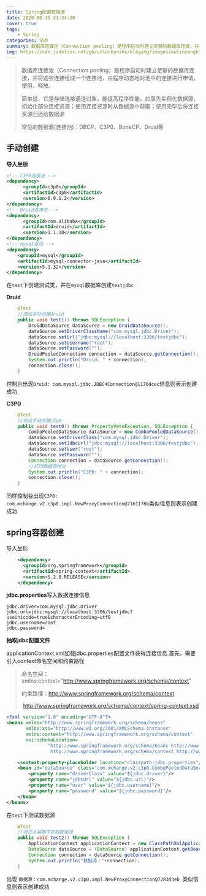 ```yaml
---
title: Spring配置数据源
date: 2020-08-15 21:34:30
cover: true
tags: 
    - Spring
categories: SSM
summary: 数据库连接池（Connection pooling）是程序启动时建立足够的数据库连接，并将这些连接组成一个连接池，由程序动态地对池中的连接进行申请，使用，释放。
img: https://cdn.jsdelivr.net/gh/unluckynike/blogimg/images/wulinzengblog/Ee1nldeXkAAGWpI.jpg
---
```


> 数据库连接池（Connection pooling）是程序启动时建立足够的数据库连接，并将这些连接组成一个连接池，由程序动态地对池中的连接进行申请，使用，释放。
>
> 简单说，它是存储连接通道对象，能提高程序性能。如事先实例化数据源，初始化部分连接资源；使用连接资源时从数据源中获取；使用完毕后将连接资源归还给数据源
>
> 常见的数据源(连接池)：DBCP、C3P0、BoneCP、Druid等

## 手动创建

**导入坐标**

```xml
<!-- C3P0连接池 -->
<dependency>
      <groupId>c3p0</groupId>
      <artifactId>c3p0</artifactId>
      <version>0.9.1.2</version>
</dependency>
<!-- Druid连接池 -->
<dependency>
      <groupId>com.alibaba</groupId>
      <artifactId>druid</artifactId>
      <version>1.1.10</version>
</dependency>
<!-- mysql驱动 -->
<dependency>
    <groupId>mysql</groupId>
    <artifactId>mysql-connector-java</artifactId>
    <version>5.1.32</version>
</dependency>
```

在`test`下创建测试类，并在`mysql`数据库创建`testjdbc`

**Druid**

```java
    @Test
    //测试手动创建druid
    public void test1() throws SQLException {
        DruidDataSource dataSource = new DruidDataSource();
        dataSource.setDriverClassName("com.mysql.jdbc.Driver");
        dataSource.setUrl("jdbc:mysql://localhost:3306/testjdbc");
        dataSource.setUsername("root");
        dataSource.setPassword("");
        DruidPooledConnection connection = dataSource.getConnection();
        System.out.println("Druid: " + connection);
        connection.close();
    }
```

控制台出现`Druid: com.mysql.jdbc.JDBC4Connection@1176dcec`信息则表示创建成功

**C3P0**

```java
    @Test
    //测试手动创建c3p0
    public void test0() throws PropertyVetoException, SQLException {
        ComboPooledDataSource dataSource = new ComboPooledDataSource();
        dataSource.setDriverClass("com.mysql.jdbc.Driver");
        dataSource.setJdbcUrl("jdbc:mysql://localhost:3306/testjdbc");
        dataSource.setUser("root");
        dataSource.setPassword("");
        Connection connection = dataSource.getConnection();
        //打印数据源地址
        System.out.println("C3P0: " + connection);
        connection.close();
    }
```

同样控制台出现`C3P0: com.mchange.v2.c3p0.impl.NewProxyConnection@71b1176b`类似信息则表示创建成功
## spring容器创建

导入坐标

```xml
    <dependency>
      <groupId>org.springframework</groupId>
      <artifactId>spring-context</artifactId>
      <version>5.2.8.RELEASE</version>
    </dependency>
```

**jdbc.properties**写入数据连接信息

```
jdbc.driver=com.mysql.jdbc.Driver
jdbc.url=jdbc:mysql://localhost:3306/testjdbc?useUnicode=true&characterEncoding=utf8
jdbc.username=root
jdbc.password=
```

**抽取jdbc配置文件**

applicationContext.xml加载jdbc.properties配置文件获得连接信息.首先，需要引入context命名空间和约束路径

> 命名空间：xmlns:context="http://www.springframework.org/schema/context"
>
> 约束路径：http://www.springframework.org/schema/context                        
>
> ​                   http://www.springframework.org/schema/context/spring-context.xsd

```xml
<?xml version="1.0" encoding="UTF-8"?>
<beans xmlns="http://www.springframework.org/schema/beans"
       xmlns:xsi="http://www.w3.org/2001/XMLSchema-instance"
       xmlns:context="http://www.springframework.org/schema/context"
       xsi:schemaLocation=
               "http://www.springframework.org/schema/beans http://www.springframework.org/schema/beans/spring-beans.xsd
                http://www.springframework.org/schema/context http://www.springframework.org/schema/context/spring-context.xsd">

    <context:property-placeholder location="classpath:jdbc.properties"/>
    <bean id="dataSource" class="com.mchange.v2.c3p0.ComboPooledDataSource">
        <property name="driverClass" value="${jdbc.driver}"/>
        <property name="jdbcUrl" value="${jdbc.url}"/>
        <property name="user" value="${jdbc.username}"/>
        <property name="password" value="${jdbc.password}"/>
    </bean>
</beans>
```

在`test`下测试数据源

```java
    @Test
    //测试从容器中获取数据源
    public void test2() throws SQLException {
        ApplicationContext applicationContext = new ClassPathXmlApplicationContext("applicationContext.xml");
        DataSource dataSource = (DataSource) applicationContext.getBean("dataSource");
        Connection connection = dataSource.getConnection();
        System.out.println("数据源："+connection);
    }
```

出现 `数据源：com.mchange.v2.c3p0.impl.NewProxyConnection@7283d3eb `类似信息则表示创建成功